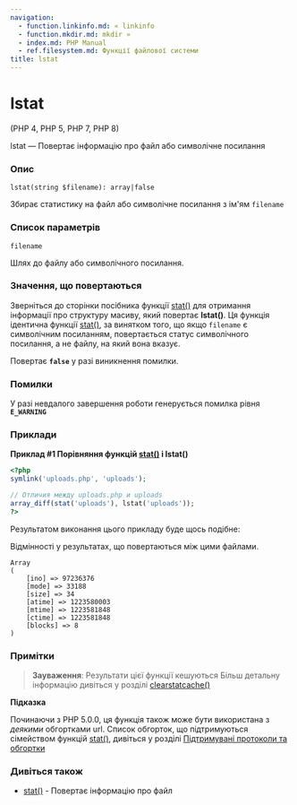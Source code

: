 ```yaml
---
navigation:
  - function.linkinfo.md: « linkinfo
  - function.mkdir.md: mkdir »
  - index.md: PHP Manual
  - ref.filesystem.md: Функції файлової системи
title: lstat
---
```

# lstat

(PHP 4, PHP 5, PHP 7, PHP 8)

lstat — Повертає інформацію про файл або символічне посилання

### Опис

```methodsynopsis
lstat(string $filename): array|false
```

Збирає статистику на файл або символічне посилання з ім'ям `filename`

### Список параметрів

`filename`

Шлях до файлу або символічного посилання.

### Значення, що повертаються

Зверніться до сторінки посібника функції [stat()](function.stat.md) для отримання інформації про структуру масиву, який повертає **lstat()**. Ця функція ідентична функції [stat()](function.stat.md), за винятком того, що якщо `filename` є символічним посиланням, повертається статус символічного посилання, а не файлу, на який вона вказує.

Повертає **`false`** у разі виникнення помилки.

### Помилки

У разі невдалого завершення роботи генерується помилка рівня **`E_WARNING`**

### Приклади

**Приклад #1 Порівняння функцій [stat()](function.stat.md) і **lstat()****

```php
<?php
symlink('uploads.php', 'uploads');

// Отличия между uploads.php и uploads
array_diff(stat('uploads'), lstat('uploads'));
?>
```

Результатом виконання цього прикладу буде щось подібне:

Відмінності у результатах, що повертаються між цими файлами.

```
Array
(
    [ino] => 97236376
    [mode] => 33188
    [size] => 34
    [atime] => 1223580003
    [mtime] => 1223581848
    [ctime] => 1223581848
    [blocks] => 8
)
```

### Примітки

> **Зауваження**: Результати цієї функції кешуються Більш детальну інформацію дивіться у розділі [clearstatcache()](function.clearstatcache.md)

**Підказка**

Починаючи з PHP 5.0.0, ця функція також може бути використана з *деякими* обгортками url. Список обгорток, що підтримуються сімейством функцій [stat()](function.stat.md), дивіться у розділі [Підтримувані протоколи та обгортки](wrappers.md)

### Дивіться також

-   [stat()](function.stat.md) - Повертає інформацію про файл
